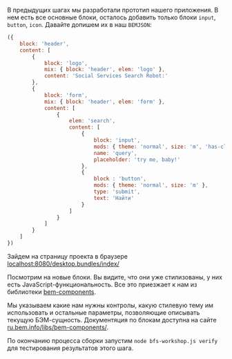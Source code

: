 В предыдущих шагах мы разработали прототип нашего приложения. В нем есть все основные блоки, осталось добавить только блоки `input`, `button`, `icon`. Давайте допишем их в наш `BEMJSON`:

```javascript
({
    block: 'header',
    content: [
        {
            block: 'logo',
            mix: { block: 'header', elem: 'logo' },
            content: 'Social Services Search Robot:'
        },
        {
            block: 'form',
            mix: { block: 'header', elem: 'form' },
            content: [
                {
                    elem: 'search',
                    content: [
                        {
                            block: 'input',
                            mods: { theme: 'normal', size: 'm', 'has-clear' : true },
                            name: 'query',
                            placeholder: 'try me, baby!'
                        },
                        {
                            block : 'button',
                            mods: { theme: 'normal', size: 'm' },
                            type: 'submit',
                            text: 'Найти'
                        }
                    ]
                }
            ]
        }
    ]
})
```

Зайдем на страницу проекта в браузере [localhost:8080/desktop.bundles/index/](http://localhost:8080/desktop.bundles/index/)

Посмотрим на новые блоки. Вы видите, что они уже стилизованы, у них есть JavaScript-функциональность. Все это приезжает к нам из библиотеки [bem-components](http://github.com/bem/bem-components/).

Мы указываем какие нам нужны контролы, какую стилевую тему им использовать и остальные параметры, позволяющие описывать текущую БЭМ-сущность. Документяция по блокам доступна на сайте [ru.bem.info/libs/bem-components/](http://ru.bem.info/libs/bem-components/).

По окончанию процесса сборки запустим `node bfs-workshop.js verify` для тестирования результатов этого шага.
